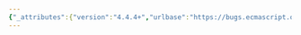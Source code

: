 ```yaml
---
{"_attributes":{"version":"4.4.4+","urlbase":"https://bugs.ecmascript.org/","maintainer":"dherman@mozilla.com"},"bug":{"bug_id":1838,"creation_ts":"2013-08-27 11:37:00 -0700","short_desc":"15.5.2.3: missing space","delta_ts":"2013-09-27 14:47:20 -0700","product":"Draft for 6th Edition","component":"editorial issue","version":"Rev 17: August 23, 2013 Draft","rep_platform":"All","op_sys":"All","bug_status":"RESOLVED","resolution":"FIXED","priority":"Normal","bug_severity":"minor","everconfirmed":true,"reporter":{"uid":"jmdyck","name":"Michael Dyck"},"assigned_to":{"uid":"allen","name":"Allen Wirfs-Brock"},"long_desc":[{"commentid":5246,"comment_count":0,"who":{"uid":"jmdyck","name":"Michael Dyck"},"bug_when":"2013-08-27 11:37:59 -0700","thetext":"In 15.5.2.3 \"String.fromCodePoint ( ...codePoints)\",\nstep 5.d says:\n    If SameValue(nextCP, ToInteger(nextCP)) is false,then throw ...\n\nInsert a space before \"then\"."},{"commentid":5349,"comment_count":1,"who":{"uid":"allen","name":"Allen Wirfs-Brock"},"bug_when":"2013-09-09 18:12:43 -0700","thetext":"fixed in  rev19 editor's draft\n\n21.1.2.2"},{"commentid":5532,"comment_count":2,"who":{"uid":"allen","name":"Allen Wirfs-Brock"},"bug_when":"2013-09-27 14:47:20 -0700","thetext":"fixed in rev19"}]}}
---
```

